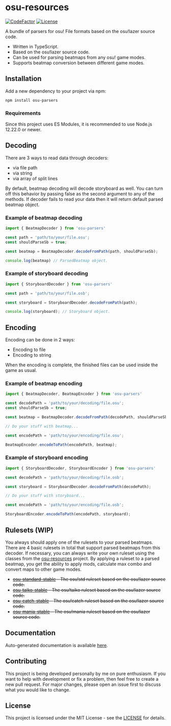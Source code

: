 # osu-resources
[![CodeFactor](https://img.shields.io/codefactor/grade/github/kionell/osu-parsers)](https://www.codefactor.io/repository/github/kionell/osu-parsers)
[![License](https://img.shields.io/github/license/kionell/osu-parsers)](https://github.com/kionell/osu-parsers/blob/master/LICENSE)

A bundle of parsers for osu! File formats based on the osu!lazer source code.

- Written in TypeScript.
- Based on the osu!lazer source code.
- Can be used for parsing beatmaps from any osu! game modes.
- Supports beatmap conversion between different game modes.

## Installation

Add a new dependency to your project via npm:

```npm
npm install osu-parsers
```

### Requirements

Since this project uses ES Modules, it is recommended to use Node.js 12.22.0 or newer.

## Decoding

There are 3 ways to read data through decoders:
- via file path
- via string
- via array of split lines

By default, beatmap decoding will decode storyboard as well. You can turn off this behavior by passing false as the second argument to any of the methods. If decoder fails to read your data then it will return default parsed beatmap object.

### Example of beatmap decoding

```js
import { BeatmapDecoder } from 'osu-parsers'

const path = 'path/to/your/file.osu';
const shouldParseSb = true;

const beatmap = BeatmapDecoder.decodeFromPath(path, shouldParseSb);

console.log(beatmap) // ParsedBeatmap object.
```

### Example of storyboard decoding

```js
import { StoryboardDecoder } from 'osu-parsers'

const path = 'path/to/your/file.osb';

const storyboard = StoryboardDecoder.decodeFromPath(path);

console.log(storyboard); // Storyboard object.
```

## Encoding

Encoding can be done in 2 ways:
- Encoding to file
- Encoding to string

When the encoding is complete, the finished files can be used inside the game as usual.

### Example of beatmap encoding

```js
import { BeatmapDecoder, BeatmapEncoder } from 'osu-parsers'

const decodePath = 'path/to/your/decoding/file.osu';
const shouldParseSb = true;

const beatmap = BeatmapDecoder.decodeFromPath(decodePath, shouldParseSb);

// Do your stuff with beatmap...

const encodePath = 'path/to/your/encoding/file.osu';

BeatmapEncoder.encodeToPath(encodePath, beatmap); 
```

### Example of storyboard encoding

```js
import { StoryboardDecoder, StoryboardEncoder } from 'osu-parsers'

const decodePath = 'path/to/your/decoding/file.osb';

const storyboard = StoryboardDecoder.decodeFromPath(decodePath);

// Do your stuff with storyboard...

const encodePath = 'path/to/your/encoding/file.osb';

StoryboardEncoder.encodeToPath(encodePath, storyboard); 
```

## Rulesets (WIP)

You always should apply one of the rulesets to your parsed beatmaps. There are 4 basic rulesets in total that support parsed beatmaps from this decoder. If necessary, you can always write your own ruleset using the classes from the [osu-resources](https://github.com/kionell/osu-resources.git) project. By applying a ruleset to a parsed beatmap, you get the ability to apply mods, calculate max combo and convert maps to other game modes.

- ~~[osu-standard-stable](https://github.com/kionell/osu-standard-stable.git) - The osu!std ruleset based on the osu!lazer source code.~~
- ~~[osu-taiko-stable](https://github.com/kionell/osu-taiko-stable.git) - The osu!taiko ruleset based on the osu!lazer source code.~~
- ~~[osu-catch-stable](https://github.com/kionell/osu-catch-stable.git) - The osu!catch ruleset based on the osu!lazer source code.~~
- ~~[osu-mania-stable](https://github.com/kionell/osu-mania-stable.git) - The osu!mania ruleset based on the osu!lazer source code.~~

## Documentation

Auto-generated documentation is available [here](https://kionell.github.io/osu-parsers/).

## Contributing

This project is being developed personally by me on pure enthusiasm. If you want to help with development or fix a problem, then feel free to create a new pull request. For major changes, please open an issue first to discuss what you would like to change.

## License

This project is licensed under the MIT License - see the [LICENSE](https://choosealicense.com/licenses/mit/) for details.
